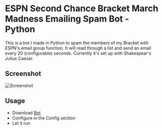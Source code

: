 # ESPN Second Chance Bracket March Madness Emailing Spam Bot - Python
This is a bot I made in Python to spam the members of my Bracket with ESPN's email group function.
It will read through a list and send an email every 20 (configurable) seconds. Currently it's set up with Shakespear's Julius Caesar.

## Screenshot
![Screenshot](http://image.prntscr.com/image/20fb782f0aa746e794cd424c8494b4ff.png "Bot in action")
## Usage
 - Download [Bot](ESPN%20Email%20Spam%20Bot.py)
 - Configure in the Config section
 - Let it run

